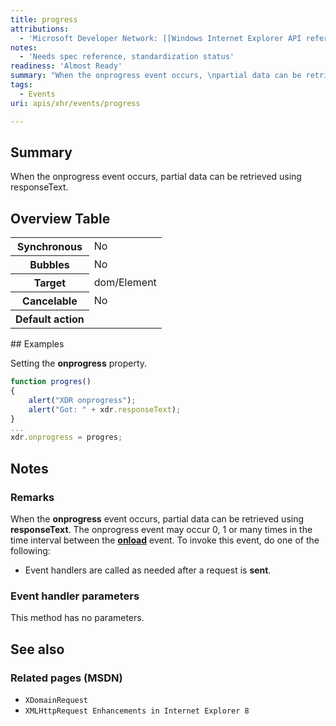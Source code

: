 ```yaml
---
title: progress
attributions:
  - 'Microsoft Developer Network: [[Windows Internet Explorer API reference](http://msdn.microsoft.com/en-us/library/ie/hh828809%28v=vs.85%29.aspx) Article]'
notes:
  - 'Needs spec reference, standardization status'
readiness: 'Almost Ready'
summary: "When the onprogress event occurs, \npartial data can be retrieved using responseText.\n"
tags:
  - Events
uri: apis/xhr/events/progress

---
```

## Summary

When the onprogress event occurs, partial data can be retrieved using responseText.

## Overview Table

<table class="wikitable">
<tr>
<th>
Synchronous

</th>
<td>
No

</td>
</tr>
<tr>
<th>
Bubbles

</th>
<td>
No

</td>
</tr>
<tr>
<th>
Target

</th>
<td>
dom/Element

</td>
</tr>
<tr>
<th>
Cancelable

</th>
<td>
No

</td>
</tr>
<tr>
<th>
Default action

</th>
<td>
</td>
</tr>
</table>
## Examples

Setting the **onprogress** property.

``` js
function progres()
{
    alert("XDR onprogress");
    alert("Got: " + xdr.responseText);
}
...
xdr.onprogress = progres;
```

## Notes

### Remarks

When the **onprogress** event occurs, partial data can be retrieved using **responseText**. The onprogress event may occur 0, 1 or many times in the time interval between the [**onload**](/apis/xhr/events/load) event. To invoke this event, do one of the following:

-   Event handlers are called as needed after a request is **sent**.

### Event handler parameters

This method has no parameters.

## See also

### Related pages (MSDN)

-   `XDomainRequest`
-   `XMLHttpRequest Enhancements in Internet Explorer 8`
